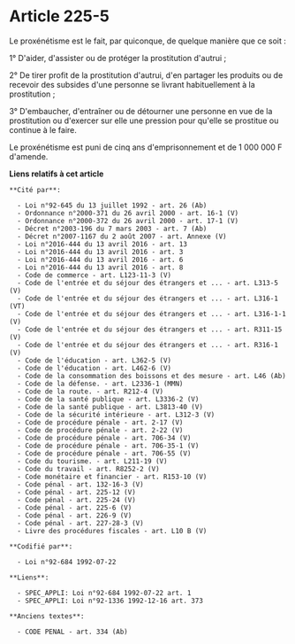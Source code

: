 # Article 225-5

Le proxénétisme est le fait, par quiconque, de quelque manière que ce soit :

1° D'aider, d'assister ou de protéger la prostitution d'autrui ;

2° De tirer profit de la prostitution d'autrui, d'en partager les produits ou de recevoir des subsides d'une personne se
livrant habituellement à la prostitution ;

3° D'embaucher, d'entraîner ou de détourner une personne en vue de la prostitution ou d'exercer sur elle une pression pour
qu'elle se prostitue ou continue à le faire.

Le proxénétisme est puni de cinq ans d'emprisonnement et de 1 000 000 F d'amende.

**Liens relatifs à cet article**

	**Cité par**:

	  - Loi n°92-645 du 13 juillet 1992 - art. 26 (Ab)
	  - Ordonnance n°2000-371 du 26 avril 2000 - art. 16-1 (V)
	  - Ordonnance n°2000-372 du 26 avril 2000 - art. 17-1 (V)
	  - Décret n°2003-196 du 7 mars 2003 - art. 7 (Ab)
	  - Décret n°2007-1167 du 2 août 2007 - art. Annexe (V)
	  - Loi n°2016-444 du 13 avril 2016 - art. 13
	  - Loi n°2016-444 du 13 avril 2016 - art. 3
	  - Loi n°2016-444 du 13 avril 2016 - art. 6
	  - Loi n°2016-444 du 13 avril 2016 - art. 8
	  - Code de commerce - art. L123-11-3 (V)
	  - Code de l'entrée et du séjour des étrangers et ... - art. L313-5 (V)
	  - Code de l'entrée et du séjour des étrangers et ... - art. L316-1 (VT)
	  - Code de l'entrée et du séjour des étrangers et ... - art. L316-1-1 (V)
	  - Code de l'entrée et du séjour des étrangers et ... - art. R311-15 (V)
	  - Code de l'entrée et du séjour des étrangers et ... - art. R316-1 (V)
	  - Code de l'éducation - art. L362-5 (V)
	  - Code de l'éducation - art. L462-6 (V)
	  - Code de la consommation des boissons et des mesure - art. L46 (Ab)
	  - Code de la défense. - art. L2336-1 (MMN)
	  - Code de la route. - art. R212-4 (V)
	  - Code de la santé publique - art. L3336-2 (V)
	  - Code de la santé publique - art. L3813-40 (V)
	  - Code de la sécurité intérieure - art. L312-3 (V)
	  - Code de procédure pénale - art. 2-17 (V)
	  - Code de procédure pénale - art. 2-22 (V)
	  - Code de procédure pénale - art. 706-34 (V)
	  - Code de procédure pénale - art. 706-35-1 (V)
	  - Code de procédure pénale - art. 706-55 (V)
	  - Code du tourisme. - art. L211-19 (V)
	  - Code du travail - art. R8252-2 (V)
	  - Code monétaire et financier - art. R153-10 (V)
	  - Code pénal - art. 132-16-3 (V)
	  - Code pénal - art. 225-12 (V)
	  - Code pénal - art. 225-24 (V)
	  - Code pénal - art. 225-6 (V)
	  - Code pénal - art. 226-9 (V)
	  - Code pénal - art. 227-28-3 (V)
	  - Livre des procédures fiscales - art. L10 B (V)

	**Codifié par**:

	  - Loi n°92-684 1992-07-22

	**Liens**:

	  - SPEC_APPLI: Loi n°92-684 1992-07-22 art. 1
	  - SPEC_APPLI: Loi n°92-1336 1992-12-16 art. 373

	**Anciens textes**:

	  - CODE PENAL - art. 334 (Ab)

